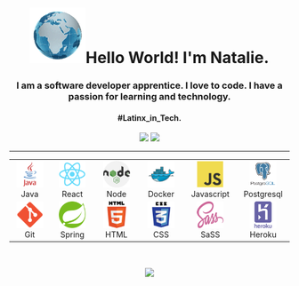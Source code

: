 <h1 align="center" id="macropower-title"><img src="./img/globe.gif" width="100px">Hello World! I'm Natalie.</h1>

<h3 align="center"> I am a software developer apprentice. I love to code. I have a passion for learning and technology.</h3>
<h4 align="center">#Latinx_in_Tech.</h4>

<p align="center">
<a href="https://twitter.com/nataliedev111"><img src="https://img.shields.io/badge/nataliedev111-%231DA1F2.svg?style=for-the-badge&logo=Twitter&logoColor=white"></a>
<a href="https://www.linkedin.com/in/nataliebencomo/"><img src="https://img.shields.io/badge/linkedin/nataliebencomo-%230077B5.svg?style=for-the-badge&logo=linkedin&logoColor=white"></a>

 </p>

<hr>

<table align="center">
  <tr>
    <td align="center" width="96">
      <a href="#macropower-tech">
        <img src="./img/java.svg" width="48" height="48" alt="JavaScript" />
      </a>
      <br>Java
    </td>
    <td align="center" width="96">
      <a href="#macropower-tech" >
        <img src="./img/react-original.svg" width="48" height="48" alt="Java" />
      </a>
      <br>React
    </td>
    <td align="center" width="96">
      <a href="#macropower-tech">
        <img src="./img/nodejs-2.svg" width="48" height="48" alt="NodeJS" />
      </a>
      <br>Node
    </td>
    <td align="center" width="96"> 
      <a href="#macropower-tech" >
        <img src="./img/docker-original.svg" width="48" height="48" alt="Docker" />
      </a>
      <br>Docker
      <td align="center"  width="96">
      <a href="#macropower-tech">
        <img src="./img/javascript-original.svg" width="48" height="48" alt="Javascript" />
      </a>
      <br>Javascript
    </td>
     <td align="center"  width="96">
      <a href="#macropower-tech">
        <img src="./img/postgresql-vertical.svg" width="48" height="48" alt="Postgresql" />
      </a>
      <br>Postgresql
    </td>
     <tr>
    <td align="center" width="96">
      <a href="#macropower-tech">
        <img src="./img/git.png" width="48" height="48" alt="Git" />
      </a>
      <br>Git
    </td>
    <td align="center" width="96">
      <a href="#macropower-tech" >
        <img src="./img/spring.png" width="48" height="48" alt="Spring" />
      </a>
      <br>Spring
    </td>
    <td align="center" width="96">
      <a href="#macropower-tech">
        <img src="./img/html.webp" width="48" height="48" alt="Html" />
      </a>
      <br>HTML
    </td>
    <td align="center" width="96"> 
      <a href="#macropower-tech" >
        <img src="./img/css.png" width="48" height="48" alt="Css" />
      </a>
      <br>CSS
      <td align="center"  width="96">
      <a href="#macropower-tech">
        <img src="./img/sass.png" width="48" height="48" alt="Sass" />
      </a>
      <br>SaSS
    </td>
     <td align="center"  width="96">
      <a href="#macropower-tech">
        <img src="./img/heroku.png" width="48" height="48" alt="Heroku" />
      </a>
      <br>Heroku
    </td>
  </tr>
 
</table>
<br/>

<p align="center"
<a href="https://pugjs.org">
<img align="center"src="https://cdn.rawgit.com/pugjs/pug-logo/eec436cee8fd9d1726d7839cbe99d1f694692c0c/SVG/pug-final-logo-_-colour-128.svg" height="100" align="left"></a>
</p>

<!--
**NatalieMonique111/NatalieMonique111** is a ✨ _special_ ✨ repository because its `README.md` (this file) appears on your GitHub profile.
